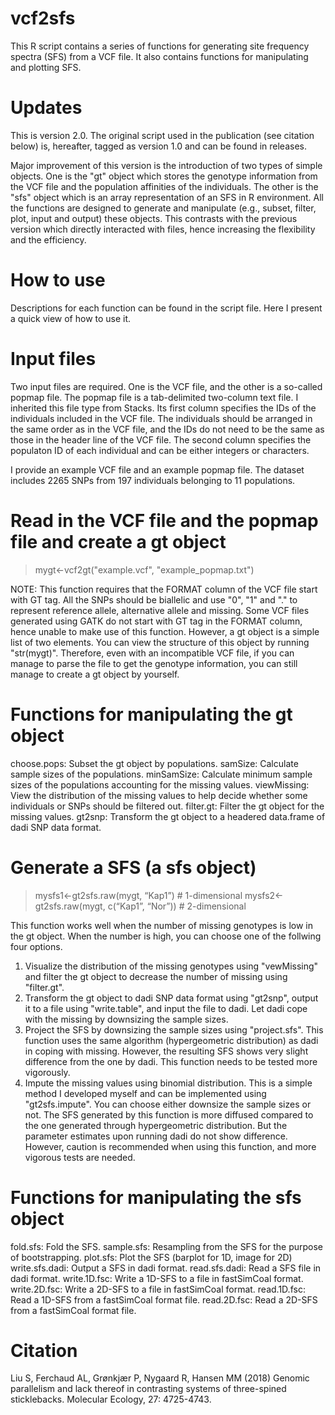 # vcf2sfs
This R script contains a series of functions for generating site frequency spectra (SFS) from a VCF file. It also contains functions for manipulating and plotting SFS.

# Updates
This is version 2.0. The original script used in the publication (see citation below) is, hereafter, tagged as version 1.0 and can be found in releases.

Major improvement of this version is the introduction of two types of simple objects. One is the "gt" object which stores the genotype information from the VCF file and the population affinities of the individuals. The other is the "sfs" object which is an array representation of an SFS in R environment. All the functions are designed to generate and manipulate (e.g., subset, filter, plot, input and output) these objects. This contrasts with the previous version which directly interacted with files, hence increasing the flexibility and the efficiency.

# How to use
Descriptions for each function can be found in the script file. Here I present a quick view of how to use it.

# Input files
Two input files are required. One is the VCF file, and the other is a so-called popmap file. The popmap file is a tab-delimited two-column text file. I inherited this file type from Stacks. Its first column specifies the IDs of the individuals included in the VCF file. The individuals should be arranged in the same order as in the VCF file, and the IDs do not need to be the same as those in the header line of the VCF file. The second column specifies the populaton ID of each individual and can be either integers or characters.

I provide an example VCF file and an example popmap file. The dataset includes 2265 SNPs from 197 individuals belonging to 11 populations.

# Read in the VCF file and the popmap file and create a gt object
> mygt<-vcf2gt("example.vcf", "example_popmap.txt")

NOTE: This function requires that the FORMAT column of the VCF file start with GT tag. All the SNPs should be biallelic and use "0", "1" and "." to represent reference allele, alternative allele and missing. Some VCF files generated using GATK do not start with GT tag in the FORMAT column, hence unable to make use of this function. However, a gt object is a simple list of two elements. You can view the structure of this object by running "str(mygt)". Therefore, even with an incompatible VCF file, if you can manage to parse the file to get the genotype information, you can still manage to create a gt object by yourself.

# Functions for manipulating the gt object
choose.pops: Subset the gt object by populations.
samSize: Calculate sample sizes of the populations.
minSamSize: Calculate minimum sample sizes of the populations accounting for the missing values.
viewMissing: View the distribution of the missing values to help decide whether some individuals or SNPs should be filtered out.
filter.gt: Filter the gt object for the missing values.
gt2snp: Transform the gt object to a headered data.frame of dadi SNP data format.

# Generate a SFS (a sfs object)
> mysfs1<-gt2sfs.raw(mygt, “Kap1”)      # 1-dimensional
> mysfs2<-gt2sfs.raw(mygt, c(“Kap1”, “Nor”))      # 2-dimensional

This function works well when the number of missing genotypes is low in the gt object. When the number is high, you can choose one of the follwing four options.
1. Visualize the distribution of the missing genotypes using "vewMissing" and filter the gt object to decrease the number of missing using "filter.gt".
2. Transform the gt object to dadi SNP data format using "gt2snp", output it to a file using "write.table", and input the file to dadi. Let dadi cope with the missing by downsizing the sample sizes.
3. Project the SFS by downsizing the sample sizes using "project.sfs". This function uses the same algorithm (hypergeometric distribution) as dadi in coping with missing. However, the resulting SFS shows very slight difference from the one by dadi. This function needs to be tested more vigorously.
4. Impute the missing values using binomial distribution. This is a simple method I developed myself and can be implemented using "gt2sfs.impute". You can choose either downsize the sample sizes or not. The SFS generated by this function is more diffused compared to the one generated through hypergeometric distribution. But the parameter estimates upon running dadi do not show difference. However, caution is recommended when using this function, and more vigorous tests are needed.

# Functions for manipulating the sfs object
fold.sfs: Fold the SFS.
sample.sfs: Resampling from the SFS for the purpose of bootstrapping.
plot.sfs: Plot the SFS (barplot for 1D, image for 2D)
write.sfs.dadi: Output a SFS in dadi format.
read.sfs.dadi: Read a SFS file in dadi format.
write.1D.fsc: Write a 1D-SFS to a file in fastSimCoal format.
write.2D.fsc: Write a 2D-SFS to a file in fastSimCoal format.
read.1D.fsc: Read a 1D-SFS from a fastSimCoal format file.
read.2D.fsc: Read a 2D-SFS from a fastSimCoal format file.

# Citation
Liu S, Ferchaud AL, Grønkjær P, Nygaard R, Hansen MM (2018) Genomic parallelism and lack thereof in contrasting systems of three-spined sticklebacks. Molecular Ecology, 27: 4725-4743.
